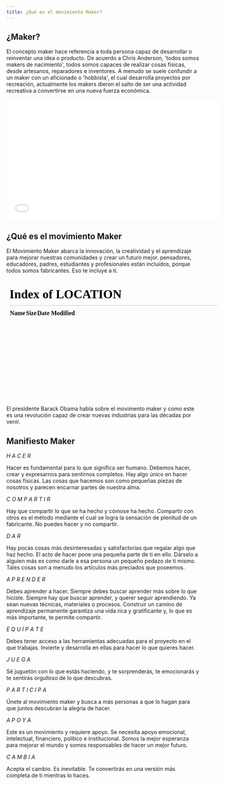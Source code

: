 ```yaml
---
title: ¿Qué es el movimiento Maker?
---
```


## ¿Maker?
El concepto maker hace referencia a toda persona capaz de desarrollar o reinventar una idea o producto. De acuerdo a Chris Anderson, 'todos somos makers de nacimiento', todos somos capaces de realizar cosas físicas, desde artesanos, reparadores e inventores.
A menudo se suele confundir a un maker con un aficionado o 'hobbista', el cual desarrolla proyectos por recreación, actualmente los makers dieron el salto de ser una actividad recreativa a convertirse en una nueva fuerza económica.

<iframe width="560" height="315" src="//www.youtube.com/embed/IsRBgBwLwxw" frameborder="0" allowfullscreen></iframe>


## ¿Qué es el movimiento Maker

El Movimiento Maker abarca la innovación, la creatividad y el aprendizaje para mejorar nuestras comunidades y crear un futuro mejor. pensadores, educadores, padres, estudiantes y profesionales están incluidos, porque todos somos fabricantes. Eso te incluye a ti. 

<iframe width="560" height="315" src="//" frameborder="0" allowfullscreen></iframe>

El presidente Barack Obama habla sobre el movimento maker y como este es una revolución capaz de crear nuevas industrias para las décadas por venir.

## Manifiesto Maker

*H A C E R*

Hacer es fundamental para lo que significa ser humano.
Debemos hacer, crear y expresarnos para sentirnos completos.
Hay algo único en hacer cosas físicas. Las cosas que hacemos
son como pequeñas piezas de nosotros y parecen encarnar
partes de nuestra alma.



*C O M P A R T I R*

Hay que compartir lo que se ha hecho y cómose ha hecho.
Compartir con otros es el método mediante el cual se logra
la sensación de plenitud de un fabricante.
No puedes hacer y no compartir.



*D A R*

Hay pocas cosas más desinteresadas y satisfactorias
que regalar algo que haz hecho.
El acto de hacer pone una pequeña parte de ti en ello.
Dárselo a alguien más es como darle a esa persona un pequeño
pedazo de ti mismo. Tales cosas son a menudo los artículos
más preciados que poseemos.



*A P R E N D E R*

Debes aprender a hacer. Siempre debes buscar aprender más sobre lo que hiciste.
Siempre hay que buscar aprender, y querer seguir aprendiendo. Ya sean
nuevas técnicas, materiales o procesos.
Construir un camino de aprendizaje permanente garantiza una
vida rica y gratificante y, lo que es más importante, te permite compartir.



*E Q U Í P A T E*

Debes tener acceso a las herramientas adecuadas
para el proyecto en el que trabajas. Invierte y desarrolla
en ellas para hacer lo que quieres hacer.



*J U E G A*

Sé juguetón con lo que estás haciendo, y te sorprenderás,
te emocionarás y te sentirás orgulloso de lo que descubras.



*P A R T I C I P A*

Únete al movimiento maker y busca a más personas a que lo hagan
para que juntos descubran la alegría de hacer.



*A P O Y A*

Este es un movimiento y requiere apoyo.
Se necesita apoyo emocional, intelectual, financiero,
político e institucional.
Somos la mejor esperanza para mejorar el mundo y somos
responsables de hacer un mejor futuro.



*C A M B I A*

Acepta el cambio. Es inevitable.
Te convertirás en una versión más completa de ti mientras lo haces.
